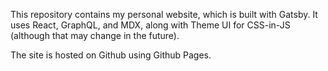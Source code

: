 This repository contains my personal website, which is built with Gatsby. It uses React, GraphQL, and MDX, along with Theme UI for CSS-in-JS (although that may change in the future).

The site is hosted on Github using Github Pages.

